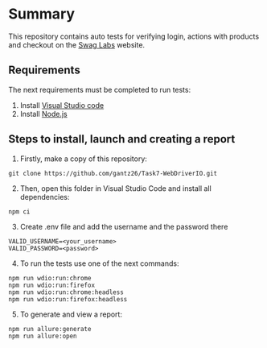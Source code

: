 # Summary

This repository contains auto tests for verifying login, actions with products and checkout on the [Swag Labs](https://www.saucedemo.com/) website.

## Requirements

The next requirements must be completed to run tests:
1. Install [Visual Studio code](https://code.visualstudio.com/)
2. Install [Node.js](https://nodejs.org/en)

## Steps to install, launch and creating a report

1. Firstly, make a copy of this repository:
```
git clone https://github.com/gantz26/Task7-WebDriverIO.git
```

2. Then, open this folder in Visual Studio Code and install all dependencies:
```
npm ci
```

3. Create .env file and add the username and the password there
```
VALID_USERNAME=<your_username>
VALID_PASSWORD=<password>
```

4. To run the tests use one of the next commands:
```
npm run wdio:run:chrome
npm run wdio:run:firefox
npm run wdio:run:chrome:headless
npm run wdio:run:firefox:headless
```

5. To generate and view a report:
```
npm run allure:generate
npm run allure:open
```